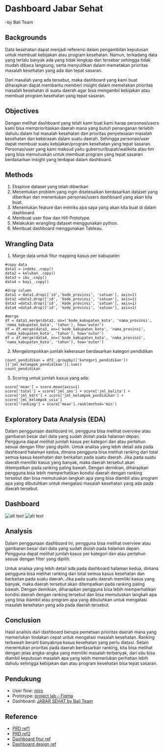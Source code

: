 
# Dashboard Jabar Sehat
-by Bali Team

## **Backgrounds**
Data kesehatan dapat menjadi referensi dalam pengambilan keputusan untuk membuat kebijakan atau program kesehatan. Namun, terkadang data yang terlalu banyak ada yang tidak lengkap dan tersebar sehingga tidak mudah dibaca langsung, serta menyulitkan dalam memetakan prioritas masalah kesehatan yang ada dan tepat sasaran.

Dari masalah yang ada tersebut, maka dashboard yang kami buat diharapkan dapat membantu memberi insight dalam memetakan prioritas masalah kesehatan di suatu daerah agar bisa mengambil kebijakan atau membuat program kesehatan yang tepat sasaran.


## **Objectives**
Dengan melihat dashboard yang telah kami buat kami harap personas/users kami bisa memprioritaskan daerah mana yang butuh penanganan terlebih dahulu dalam hal masalah kesehatan dan prioritas penyelesaian masalah kesehatan dan kekerasan dalam suatu daerah. Sehingga personas/user dapat membuat suatu kebijakan/program kesehatan yang tepat sasaran. Personas/user yang kami maksud yaitu gubernur/bupati/walikota atau tim yang bisa memutuskan untuk membuat program yang tepat sasaran berdasarkan insight yang terdapat dalam dashboard.


## **Methods**
1. Eksplore dataset yang telah diberikan
2. Menentukan problem yang ingin diselesaikan berdasarkan dataset yang diberikan dan menentukan personas/users dashboard yang akan kita buat.
3. Menentukan feature dan metriks apa saya yang akan kita buat di dalam dashboard.
4. Membuat user flow dan Hifi Prototype.
5. Melakukan wrangling dataset menggunakan python.
6. Membuat dashboard menggunakan Tableau.


## **Wrangling Data**
1. Marge data untuk fitur mapping kasus per kabupaten
```
#copy data
data1 = indeks_.copy()
data2 = keluhan_.copy()
data3 = ibu_.copy()
data4 = bayi_.copy()

#drop column
data1 = data1.drop(['id','kode_provinsi', 'satuan'], axis=1)
data2 =data2.drop(['id', 'kode_provinsi', 'satuan'], axis=1)
data3 =data3.drop(['id', 'kode_provinsi', 'satuan'], axis=1)
data4 =data4.drop(['id', 'kode_provinsi', 'satuan'], axis=1)

#merge
df = data1.merge(data2, on=('kode_kabupaten_kota', 'nama_provinsi', 'nama_kabupaten_kota', 'tahun'), how='outer')
df = df.merge(data3, on=('kode_kabupaten_kota', 'nama_provinsi', 'nama_kabupaten_kota', 'tahun'), how='outer')
df = df.merge(data4, on=('kode_kabupaten_kota', 'nama_provinsi', 'nama_kabupaten_kota', 'tahun'), how='outer')
```
2. Mengelompokkan jumlah kekerasan berdasarkan kategori pendidikan

```
count_pendidikan = df3_.groupby(['kategori_pendidikan'])[['jml_kelompok_pendidikan']].sum()
count_pendidikan 
```
3. Scoring untuk jumlah kasus yang ada:

```
score['mean'] = score.mean(axis=1)
score['total'] = score['jml_ims'] + score['jml_balita'] + score['jml_kdrt'] + score['jml_kelompok_pendidikan'] + score['jml_kelompok_usia']
score['ranking'] = score['mean'].rank(method='min')
```


## **Exploratory Data Analysis (EDA)**
Dalam penggunaan dashboard ini, pengguna bisa melihat overview atau gambaran besar dari data yang sudah diolah pada halaman depan. Pengguna dapat melihat jumlah kasus per kategori dan atau pertahun sesuai dengan filter yang dipilih.
Untuk analisa yang lebih detail ada pada dashboard halaman kedua, dimana pengguna bisa melihat ranking dari total semua kasus kesehatan dan berkaitan pada suatu daerah. Jika pada suatu daerah memiliki kasus yang banyak, maka daerah tersebut akan ditempatkan pada ranking paling bawah. Dengan demikian, diharapkan pengguna bisa lebih memperhatikan kondisi daerah dengan ranking tersebut dan bisa memutuskan langkah apa yang bisa diambil atau program apa yang dibutuhkan untuk mengatasi masalah kesehatan yang ada pada daerah tersebut.


## **Dashboard**


![alt text](http://url/to/img.png)
![alt text](https://drive.google.com/file/d/1WiGtdxwx_Ji4MsCAK4Ef_HcmYgYtRhjX/view?usp=sharing/IMG0132.png)

## **Analysis**
Dalam penggunaan dashboard ini, pengguna bisa melihat overview atau gambaran besar dari data yang sudah diolah pada halaman depan. Pengguna dapat melihat jumlah kasus per kategori dan atau pertahun sesuai dengan filter yang dipilih.

Untuk analisa yang lebih detail ada pada dashboard halaman kedua, dimana pengguna bisa melihat ranking dari total semua kasus kesehatan dan berkaitan pada suatu daerah. Jika pada suatu daerah memiliki kasus yang banyak, maka daerah tersebut akan ditempatkan pada ranking paling bawah. Dengan demikian, diharapkan pengguna bisa lebih memperhatikan kondisi daerah dengan ranking tersebut dan bisa memutuskan langkah apa yang bisa diambil atau program apa yang dibutuhkan untuk mengatasi masalah kesehatan yang ada pada daerah tersebut.


## **Conclusion**
Hasil analisis dari dashboard berupa pemetaan prioritas daerah mana yang memerlukan tindakan cepat untuk mengatasi masalah kesehatan. Ranking terbawah berarti banyaknya kasus kesehatan yang perlu diatasi. Selain menentukan prioritas pada daerah berdasarkan ranking, kita bisa melihat dengan jelas angka-angka yang memiliki masalah terbanyak, dari situ bisa diambil keputusan masalah apa yang lebih memerlukan perhatian lebih dahulu sehingga kebijakan dan atau program kesehatan bisa tepat sasaran.


## **Pendukung**
   - User flow: [miro](https://miro.com/app/board/uXjVOsMyJiA=/)
   - Prototype: [project lab – Figma](https://www.figma.com/file/UuWvs64PPvXcC5CJwMe0jb/project-lab)
   - Dashboard: [JABAR SEHAT by Bali Team](https://public.tableau.com/app/profile/zakiahafifah/viz/JABARSEHATbyBaliTeam/Overview2)


## **Reference**
- [PRD ref1](https://drive.google.com/file/d/1jbfm31jSBkfBgnfbfDTUQIrhds4lF5gf/view?usp=sharing)
- [PRD ref2](https://drive.google.com/file/d/1KBTY0EPVFAbvWxQJ3b0pEXzaCZ82tdrP/view?usp=sharing)
- [Dashboard fitur ref](https://public.tableau.com/views/BPJS_16127065341570/Dashboard1?:language=en-US&:display_count=n&:origin=viz_share_link)
- [Dashboard design ref](https://public.tableau.com/views/HospitalityDashboardRWFD_16388048733680/Overview?:language=en-US&:display_count=n&:origin=viz_share_link)
